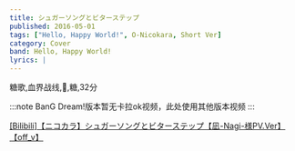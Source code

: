 ```yaml
---
title: シュガーソングとビターステップ
published: 2016-05-01
tags: ["Hello, Happy World!", O-Nicokara, Short Ver]
category: Cover
band: Hello, Happy World!
lyrics: |
---
```

糖歌,血界战线,🍬,糖,32分

:::note
BanG Dream!版本暂无卡拉ok视频，此处使用其他版本视频
:::
<summary>
    <a href="https://www.bilibili.com/video/BV11b411C7EK/">
        [Bilibili]【ニコカラ】シュガーソングとビターステップ【凪-Nagi-様PV.Ver】【off_v】
    </a>
</summary>






